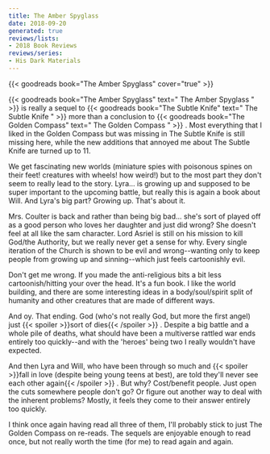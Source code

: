 ```yaml
---
title: The Amber Spyglass
date: 2018-09-20
generated: true
reviews/lists:
- 2018 Book Reviews
reviews/series:
- His Dark Materials
---
```

{{< goodreads book="The Amber Spyglass" cover="true" >}}

{{< goodreads book="The Amber Spyglass" text=" The Amber Spyglass " >}} is really a sequel to {{< goodreads book="The Subtle Knife" text=" The Subtle Knife " >}} more than a conclusion to {{< goodreads book="The Golden Compass" text=" The Golden Compass " >}} . Most everything that I liked in the Golden Compass but was missing in The Subtle Knife is still missing here, while the new additions that annoyed me about The Subtle Knife are turned up to 11.  

We get fascinating new worlds (miniature spies with poisonous spines on their feet! creatures with wheels! how weird!) but to the most part they don't seem to really lead to the story. Lyra... is growing up and supposed to be super important to the upcoming battle, but really this is again a book about Will. And Lyra's big part? Growing up. That's about it.  

<!--more-->

Mrs. Coulter is back and rather than being big bad... she's sort of played off as a good person who loves her daughter and just did wrong? She doesn't feel at all like the sam character. Lord Asriel is still on his mission to kill God/the Authority, but we really never get a sense for why. Every single iteration of the Church is shown to be evil and wrong--wanting only to keep people from growing up and sinning--which just feels cartoonishly evil.  

Don't get me wrong. If you made the anti-religious bits a bit less cartoonish/hitting your over the head. It's a fun book. I like the world building, and there are some interesting ideas in a body/soul/spirit split of humanity and other creatures that are made of different ways.  

And oy. That ending. God (who's not really God, but more the first angel) just {{< spoiler >}}sort of dies{{< /spoiler >}}  . Despite a big battle and a whole pile of deaths, what should have been a multiverse rattled war ends entirely too quickly--and with the 'heroes' being two I really wouldn't have expected.  

And then Lyra and Will, who have been through so much and  {{< spoiler >}}fall in love (despite being young teens at best), are told they'll never see each other again{{< /spoiler >}}  . But why? Cost/benefit people. Just open the cuts somewhere people don't go? Or figure out another way to deal with the inherent problems? Mostly, it feels they come to their answer entirely too quickly.  

I think once again having read all three of them, I'll probably stick to just The Golden Compass on re-reads. The sequels are enjoyable enough to read once, but not really worth the time (for me) to read again and again.


